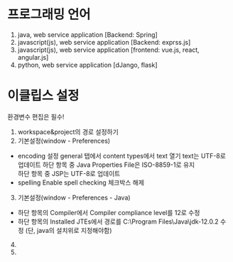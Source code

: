 # 프로그래밍 언어

1. java, web service application [Backend: Spring]
2. javascript(js), web service application [Backend: exprss.js]
3. javascript(js), web service application [frontend: vue.js, react, angular.js]
4. python, web service application [dJango, flask]

# 이클립스 설정

환경변수 편집은 필수!
 
1. workspace&project의 경로 설정하기
2. 기본설정(window - Preferences)
- encoding 설정
general 탭에서 content types에서 text 열기
text는 UTF-8로 업데이트
하단 항목 중 Java Properties File은 ISO-8859-1로 유지   
하단 항목 중 JSP는 UTF-8로 업데이트
- spelling 
Enable spell checking 체크박스 해제
3. 기본설정(window - Preferences - Java)
- 하단 항목의 Compiler에서 Compiler compliance level를 12로 수정
- 하단 항목의 Installed JTEs에서 경로를 C:\Program Files\Java\jdk-12.0.2 수정 (단, java의 설치위로 지정해야함)
4. 
5. 

